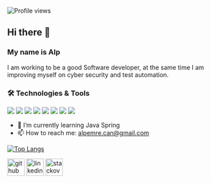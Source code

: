 ![Profile views](https://gpvc.arturio.dev/alpemrecan)
## Hi there 👋
### My name is Alp
I am working to be a good Software developer, at the same time I am improving myself on cyber security and test automation.

### 🛠 Technologies & Tools

<img src="https://img.shields.io/badge/C%23-white?style=for-the-badge&logo=c-sharp&logoColor=purple"></img>
<img src="https://img.shields.io/badge/.NET-white?style=for-the-badge&logo=.net&logoColor=purple"></img>
<img src="https://img.shields.io/badge/Java-white?style=for-the-badge&logo=java&logoColor=yellow"></img>
<img src="https://img.shields.io/badge/Spring-white?style=for-the-badge&logo=spring&logoColor=black%22%3E"></img>
<img src="https://img.shields.io/badge/Microsoft_SQL_Server-white?style=for-the-badge&logo=microsoft-sql-server&logoColor=F7DF1E"></img>
<img src="https://img.shields.io/badge/HTML5-white?style=for-the-badge&logo=html5&logoColor=orange"></img>
<img src="https://img.shields.io/badge/JavaScript-white?style=for-the-badge&logo=javascript&logoColor=F7DF1E"></img>
<img src="https://img.shields.io/badge/GitHub-white?style=for-the-badge&logo=github&logoColor=black"></img>

- 🌱 I’m currently learning Java Spring 
- 📫 How to reach me: alpemre.can@gmail.com 


[![Top Langs](https://github-readme-stats.vercel.app/api/top-langs/?username=alpemrecan)](https://github.com/anuraghazra/github-readme-stats)


 [<img src='https://cdn.jsdelivr.net/npm/simple-icons@3.0.1/icons/github.svg' alt='github' height='40'>](https://github.com/alpemrecan)  [<img src='https://cdn.jsdelivr.net/npm/simple-icons@3.0.1/icons/linkedin.svg' alt='linkedin' height='40'>](https://www.linkedin.com/in/alpemrecan//)  [<img src='https://cdn.jsdelivr.net/npm/simple-icons@3.0.1/icons/stackoverflow.svg' alt='stackoverflow' height='40'>](https://stackoverflow.com/users/19342532/alp-emre-can)  

